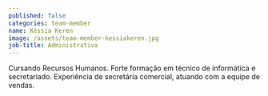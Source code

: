 ```yaml
---
published: false
categories: team-member
name: Késsia Keren
image: /assets/team-member-kessiakeren.jpg
job-title: Administrativa
---
```


Cursando Recursos Humanos. Forte formação em técnico de informática e secretariado. Experiência de secretária comercial, atuando com a equipe de vendas.

